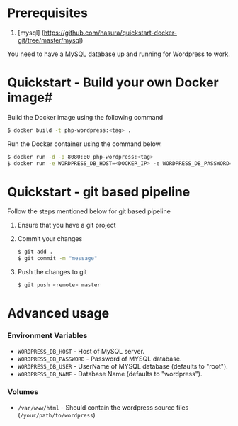# Prerequisites
1. [mysql] (https://github.com/hasura/quickstart-docker-git/tree/master/mysql)

You need to have a MySQL database up and running for Wordpress to work.

# Quickstart - Build your own Docker image#

Build the Docker image using the following command

```bash
$ docker build -t php-wordpress:<tag> .
```

Run the Docker container using the command below.

```bash
$ docker run -d -p 8080:80 php-wordpress:<tag>
$ docker run -e WORDPRESS_DB_HOST=<DOCKER_IP> -e WORDPRESS_DB_PASSWORD=<DB_PASSWORD> -v /your/path/to/wordpress:/var/www/html/wp-content/ -d -p 8080:80 php-wordpress:<tag>
```

# Quickstart - git based pipeline

Follow the steps mentioned below for git based pipeline

1. Ensure that you have a git project
2. Commit your changes

    ```bash
    $ git add .
    $ git commit -m "message"
    ```

3. Push the changes to git

    ```bash
    $ git push <remote> master
    ```

# Advanced usage

### **Environment Variables**

* `WORDPRESS_DB_HOST` - Host of MySQL server.
* `WORDPRESS_DB_PASSWORD` - Password of MYSQL database.
* `WORDPRESS_DB_USER` - UserName of MYSQL database (defaults to "root").
* `WORDPRESS_DB_NAME` - Database Name (defaults to "wordpress").

### **Volumes**

* `/var/www/html` - Should contain the wordpress source files (`/your/path/to/wordpress`)
